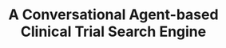 ---
name: "A Conversational Agent Based Clinical Trial Search"
title: "A Conversational Agent-based Clinical Trial Search Engine"
journal: "journal name" 
project: ["Research Ethics and Safety Promoted by Embodied Conversational Technology (RESPECT)"]
event: "7th annual Symposium on Human-Computer Interaction and Information Retrieval (HCIR)"
authors:
- name: "Utami, D."
- name: "Barry, B."
- name: "Bickmore, T."
- name: "Paasche-Orlow, M."
year: 2013
resources:
- name: "HCIR13"
  src: "HCIR13.pdf"
external_url: null
draft: false 
headless: true
---